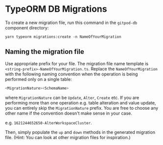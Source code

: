 # TypeORM DB Migrations

To create a new migration file, run this command in the `gitpod-db` component directory:

```
yarn typeorm migrations:create -n NameOfYourMigration
```

## Naming the migration file
Use appropriate prefix for your file. The migration file name template is `<string-prefix>-NameOfYourMigration.ts`. Replace the `NameOfYourMigration` with the following naming convention when the operation is being performed only on a single table:
```sh
<MigrationNature><SchemaName>
```
where `MigrationNature` can be `Update`, `Alter`, `Create` etc. If you are performing more than one operation e.g. table alteration and value update, you can entirely skip the `MigrationNature` prefix. You are free to choose any other name if the convention doesn't make sense in your case.

e.g. `1621244652650-AlterWorkspaceCluster`.

Then, simply populate the `up` and `down` methods in the generated migration file.
(Hint: You can look at other migration files for inspiration.)
